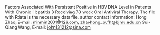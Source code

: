 Factors Associated With Persistent Positive in HBV DNA Level in Patients With Chronic Hepatitis B Receiving 78 week Oral Antiviral Therapy.
The file with Rdata is the necessary data file.
author contact information:
Hong Zhao, E-mail: minmin2001@126.com, zhaohong_pufh@bjmu.edu.cn
Gui-Qiang Wang, E-mail: john131212@sina.com
